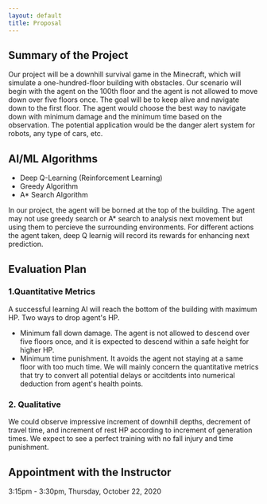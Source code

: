 ```yaml
---
layout: default
title: Proposal 
---
```


## Summary of the Project

Our project will be a downhill survival game in the Minecraft, which will simulate a one-hundred-floor building with obstacles. Our scenario will begin with the agent on the 100th floor and the agent is not allowed to move down over five floors once. The goal will be to keep alive and navigate down to the first floor. The agent would choose the best way to navigate down with minimum damage and the minimum time based on the observation. The potential application would be the danger alert system for robots, any type of cars, etc.



## AI/ML Algorithms
- Deep Q-Learning (Reinforcement Learning)
- Greedy Algorithm
- A* Search Algorithm

In our project, the agent will be borned at the top of the building. The agent may not use greedy search or A* search to analysis next movement but using them to  percieve the surrounding environments. For different actions the agent taken, deep Q learnig will record its rewards for enhancing next prediction. 


## Evaluation Plan
### 1.Quantitative Metrics

A successful learning AI will reach the bottom of the building with maximum HP. Two ways to drop agent's HP. 
- Minimum fall down damage. The agent is not allowed to descend over five floors once, and it is expected to descend within a safe height for higher HP. 
- Minimum time punishment. It avoids the agent not staying at a same floor with too much time.
We will mainly concern the quantitative metrics that try to convert all potential delays or accitdents into numerical deduction from agent's health points.

### 2. Qualitative
We could observe impressive increment of downhill depths, decrement of travel time, and increment of rest HP according to increment of generation times. We expect to see a perfect training with no fall injury and time punishment.


## Appointment with the Instructor
3:15pm - 3:30pm, Thursday, October 22, 2020